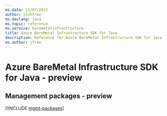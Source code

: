 ```yaml
---
ms.data: 11/07/2022
author: joshfree
ms.devlang: java
ms.topic: reference
ms.service: baremetalinfrastructure
title: Azure BareMetal Infrastructure SDK for Java
description: Reference for Azure BareMetal Infrastructure SDK for Java
ms.author: jfree
---
```

# Azure BareMetal Infrastructure SDK for Java - preview

## Management packages - preview
[!INCLUDE [mgmt-packages](baremetal-infrastructure-mgmt-index.md)]